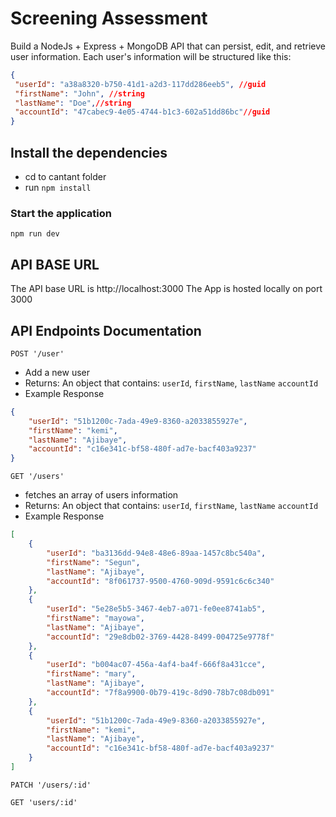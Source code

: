 # Screening Assessment

Build a NodeJs + Express + MongoDB API that can persist, edit, and retrieve user information. Each user's information will be structured like this:

```json
{
 "userId": "a38a8320-b750-41d1-a2d3-117dd286eeb5", //guid
 "firstName": "John", //string
 "lastName": "Doe",//string
 "accountId": "47cabec9-4e05-4744-b1c3-602a51dd86bc"//guid
}
```

## Install the dependencies
- cd to cantant folder
- run `npm install`

### Start the application
`npm run dev`

## API BASE URL
The API base URL is http://localhost:3000
The App is hosted locally on port 3000

## API Endpoints Documentation
`POST '/user'`

- Add a new user
- Returns: An object that contains: `userId`, `firstName`, `lastName` `accountId`
- Example Response
```json
{
    "userId": "51b1200c-7ada-49e9-8360-a2033855927e",
    "firstName": "kemi",
    "lastName": "Ajibaye",
    "accountId": "c16e341c-bf58-480f-ad7e-bacf403a9237"
}
```

`GET '/users'`
- fetches an array of users information
- Returns: An object that contains: `userId`, `firstName`, `lastName` `accountId`
- Example Response
  
```json
[
    {
        "userId": "ba3136dd-94e8-48e6-89aa-1457c8bc540a",
        "firstName": "Segun",
        "lastName": "Ajibaye",
        "accountId": "8f061737-9500-4760-909d-9591c6c6c340"
    },
    {
        "userId": "5e28e5b5-3467-4eb7-a071-fe0ee8741ab5",
        "firstName": "mayowa",
        "lastName": "Ajibaye",
        "accountId": "29e8db02-3769-4428-8499-004725e9778f"
    },
    {
        "userId": "b004ac07-456a-4af4-ba4f-666f8a431cce",
        "firstName": "mary",
        "lastName": "Ajibaye",
        "accountId": "7f8a9900-0b79-419c-8d90-78b7c08db091"
    },
    {
        "userId": "51b1200c-7ada-49e9-8360-a2033855927e",
        "firstName": "kemi",
        "lastName": "Ajibaye",
        "accountId": "c16e341c-bf58-480f-ad7e-bacf403a9237"
    }
]
```

`PATCH '/users/:id'`
  


`GET 'users/:id'`
  